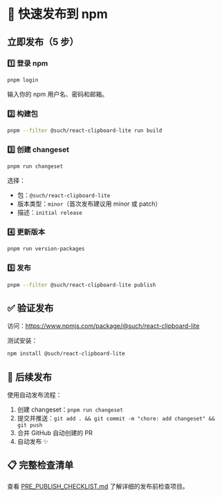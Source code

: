 # 🚀 快速发布到 npm

## 立即发布（5 步）

### 1️⃣ 登录 npm

```bash
pnpm login
```

输入你的 npm 用户名、密码和邮箱。

### 2️⃣ 构建包

```bash
pnpm --filter @such/react-clipboard-lite run build
```

### 3️⃣ 创建 changeset

```bash
pnpm run changeset
```

选择：

- 包：`@such/react-clipboard-lite`
- 版本类型：`minor`（首次发布建议用 minor 或 patch）
- 描述：`initial release`

### 4️⃣ 更新版本

```bash
pnpm run version-packages
```

### 5️⃣ 发布

```bash
pnpm --filter @such/react-clipboard-lite publish
```

## ✅ 验证发布

访问：https://www.npmjs.com/package/@such/react-clipboard-lite

测试安装：

```bash
npm install @such/react-clipboard-lite
```

## 🔄 后续发布

使用自动发布流程：

1. 创建 changeset：`pnpm run changeset`
2. 提交并推送：`git add . && git commit -m "chore: add changeset" && git push`
3. 合并 GitHub 自动创建的 PR
4. 自动发布 ✨

## 📋 完整检查清单

查看 [PRE_PUBLISH_CHECKLIST.md](./PRE_PUBLISH_CHECKLIST.md) 了解详细的发布前检查项目。
